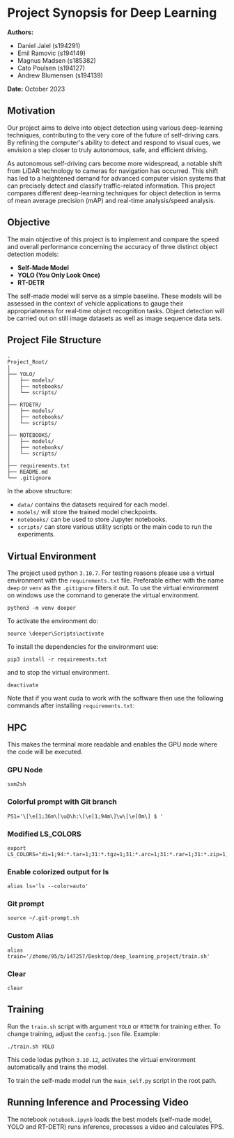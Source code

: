 # Project Synopsis for Deep Learning

**Authors:** 
- Daniel Jalel (s194291)
- Emil Ramovic (s194149)
- Magnus Madsen (s185382)
- Cato Poulsen (s194127)
- Andrew Blumensen (s194139)

**Date:** October 2023

## Motivation

Our project aims to delve into object detection using various deep-learning techniques, contributing to the very core of the future of self-driving cars. By refining the computer's ability to detect and respond to visual cues, we envision a step closer to truly autonomous, safe, and efficient driving.

As autonomous self-driving cars become more widespread, a notable shift from LiDAR technology to cameras for navigation has occurred. This shift has led to a heightened demand for advanced computer vision systems that can precisely detect and classify traffic-related information. This project compares different deep-learning techniques for object detection in terms of mean average precision (mAP) and real-time analysis/speed analysis.

## Objective

The main objective of this project is to implement and compare the speed and overall performance concerning the accuracy of three distinct object detection models:

- **Self-Made Model**
- **YOLO (You Only Look Once)**
- **RT-DETR**

The self-made model will serve as a simple baseline. These models will be assessed in the context of vehicle applications to gauge their appropriateness for real-time object recognition tasks. Object detection will be carried out on still image datasets as well as image sequence data sets.

## Project File Structure

```
.
Project_Root/
│
├── YOLO/
│   ├── models/
│   ├── notebooks/
│   └── scripts/
│
├── RTDETR/
│   ├── models/
│   ├── notebooks/
│   └── scripts/
│
├── NOTEBOOKS/
│   ├── models/
│   ├── notebooks/
│   └── scripts/
│
├── requirements.txt
├── README.md
└── .gitignore
```

In the above structure:
- `data/` contains the datasets required for each model.
- `models/` will store the trained model checkpoints.
- `notebooks/` can be used to store Jupyter notebooks.
- `scripts/` can store various utility scripts or the main code to run the experiments.


## Virtual Environment
The project used python `3.10.7`. For testing reasons please use a virtual environment with the `requirements.txt` file.
Preferable either with the name `deep` or `venv` as the `.gitignore` filters it out. To use the virtual environment on windows use the command to generate the virtual environment.

```
python3 -m venv deeper
```
To activate the environment do:

```
source \deeper\Scripts\activate
```
To install the dependencies for the environment use:
```
pip3 install -r requirements.txt
```
and to stop the virtual environment.
```
deactivate
```
Note that if you want cuda to work with the software then use the following commands after installing `requirements.txt`:

## HPC
This makes the terminal more readable and enables the GPU node where the code will be executed.
### GPU Node
```
sxm2sh
```
### Colorful prompt with Git branch
```
PS1='\[\e[1;36m\]\u@\h:\[\e[1;94m\]\w\[\e[0m\] $ '
```

### Modified LS_COLORS
```
export LS_COLORS="di=1;94:*.tar=1;31:*.tgz=1;31:*.arc=1;31:*.rar=1;31:*.zip=1;31:*.gz=1;31:*.bz2=1;31:*.xz=1;31:*.exe=$
```
### Enable colorized output for ls
```
alias ls='ls --color=auto'
```
### Git prompt
```
source ~/.git-prompt.sh
```
### Custom Alias
```
alias train='/zhome/95/b/147257/Desktop/deep_learning_project/train.sh'
```

### Clear
```
clear
```

## Training

Run the `train.sh` script with argument `YOLO` or `RTDETR` for training either. To change training, adjust the `config.json` file. Example:

```
./train.sh YOLO
```
This code lodas python `3.10.12`, activates the virtual environment automatically and trains the model.

To train the self-made model run the `main_self.py` script in the root path. 

## Running Inference and Processing Video

The notebook `notebook.ipynb` loads the best models (self-made model, YOLO and RT-DETR) runs inference, processes a video and calculates FPS.  